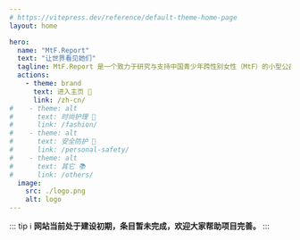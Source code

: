 ```yaml
---
# https://vitepress.dev/reference/default-theme-home-page
layout: home

hero:
  name: "MtF.Report"
  text: "让世界看见她们"
  tagline: MtF.Report 是一个致力于研究与支持中国青少年跨性别女性（MtF）的小型公益平台。我们通过深入的调研和真实案例，打破信息壁垒，让世界了解她们的处境，帮助她们走出困境，迈向更安全、更有尊严的生活。
  actions:
    - theme: brand
      text: 进入主页 🏫
      link: /zh-cn/
#    - theme: alt
#      text: 时尚护理 👕
#      link: /fashion/
#    - theme: alt
#      text: 安全防护 🚨
#      link: /personal-safety/
#    - theme: alt
#      text: 其它 📚
#      link: /others/
  image:
    src: ./logo.png
    alt: logo
---
```


<script setup>
import { HomeContent } from '@project-trans/vitepress-theme-project-trans/components'
</script>

<HomeContent>
<!--
::: tip ℹ️
本项目由 Project Trans 团队发起，内容将包括 MtF、FtM、酷儿以及其他性别多元群体的 RLE 指导与探讨，欢迎大家一起建设本项目。
:::
-->

::: tip ℹ️
**网站当前处于建设初期，条目暂未完成，欢迎大家帮助项目完善。**
:::

<!--
::: info 🕯️
沉痛悼念原 RLE-wiki 核心维护人员 ArtsEpiphany 🕯 R.I.P 2023.3.13 🕯
:::
-->
</HomeContent>
